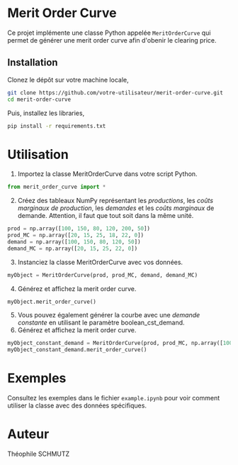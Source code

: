 # Merit Order Curve

Ce projet implémente une classe Python appelée `MeritOrderCurve` qui permet de générer une merit order curve afin d'obenir le clearing price. 

## Installation

Clonez le dépôt sur votre machine locale,
```bash
git clone https://github.com/votre-utilisateur/merit-order-curve.git
cd merit-order-curve
```
Puis, installez les libraries,
```bash
pip install -r requirements.txt
```
# Utilisation

1. Importez la classe MeritOrderCurve dans votre script Python.

```python
from merit_order_curve import *
```

2. Créez des tableaux NumPy représentant les *productions*, les *coûts marginaux de production*, les *demandes* et les *coûts marginaux* de demande. Attention, il faut que tout soit dans la même unité. 
```python
prod = np.array([100, 150, 80, 120, 200, 50])
prod_MC = np.array([20, 15, 25, 18, 22, 0])
demand = np.array([100, 150, 80, 120, 50])
demand_MC = np.array([20, 15, 25, 22, 0])
```

3. Instanciez la classe MeritOrderCurve avec vos données.
```python
myObject = MeritOrderCurve(prod, prod_MC, demand, demand_MC)
```

4. Générez et affichez la merit order curve.
```python
myObject.merit_order_curve()
```

5. Vous pouvez également générer la courbe avec une *demande constante* en utilisant le paramètre boolean_cst_demand.
4. Générez et affichez la merit order curve.
```python
myObject_constant_demand = MeritOrderCurve(prod, prod_MC, np.array([100]), boolean_cst_demand=True)
myObject_constant_demand.merit_order_curve()
```

# Exemples
Consultez les exemples dans le fichier `example.ipynb` pour voir comment utiliser la classe avec des données spécifiques.

# Auteur
Théophile SCHMUTZ
